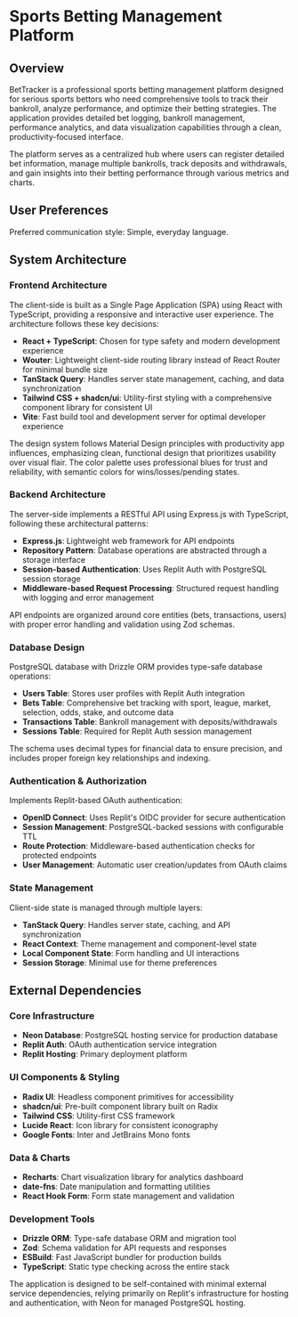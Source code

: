 # Sports Betting Management Platform

## Overview

BetTracker is a professional sports betting management platform designed for serious sports bettors who need comprehensive tools to track their bankroll, analyze performance, and optimize their betting strategies. The application provides detailed bet logging, bankroll management, performance analytics, and data visualization capabilities through a clean, productivity-focused interface.

The platform serves as a centralized hub where users can register detailed bet information, manage multiple bankrolls, track deposits and withdrawals, and gain insights into their betting performance through various metrics and charts.

## User Preferences

Preferred communication style: Simple, everyday language.

## System Architecture

### Frontend Architecture
The client-side is built as a Single Page Application (SPA) using React with TypeScript, providing a responsive and interactive user experience. The architecture follows these key decisions:

- **React + TypeScript**: Chosen for type safety and modern development experience
- **Wouter**: Lightweight client-side routing library instead of React Router for minimal bundle size
- **TanStack Query**: Handles server state management, caching, and data synchronization
- **Tailwind CSS + shadcn/ui**: Utility-first styling with a comprehensive component library for consistent UI
- **Vite**: Fast build tool and development server for optimal developer experience

The design system follows Material Design principles with productivity app influences, emphasizing clean, functional design that prioritizes usability over visual flair. The color palette uses professional blues for trust and reliability, with semantic colors for wins/losses/pending states.

### Backend Architecture
The server-side implements a RESTful API using Express.js with TypeScript, following these architectural patterns:

- **Express.js**: Lightweight web framework for API endpoints
- **Repository Pattern**: Database operations are abstracted through a storage interface
- **Session-based Authentication**: Uses Replit Auth with PostgreSQL session storage
- **Middleware-based Request Processing**: Structured request handling with logging and error management

API endpoints are organized around core entities (bets, transactions, users) with proper error handling and validation using Zod schemas.

### Database Design
PostgreSQL database with Drizzle ORM provides type-safe database operations:

- **Users Table**: Stores user profiles with Replit Auth integration
- **Bets Table**: Comprehensive bet tracking with sport, league, market, selection, odds, stake, and outcome data
- **Transactions Table**: Bankroll management with deposits/withdrawals
- **Sessions Table**: Required for Replit Auth session management

The schema uses decimal types for financial data to ensure precision, and includes proper foreign key relationships and indexing.

### Authentication & Authorization
Implements Replit-based OAuth authentication:

- **OpenID Connect**: Uses Replit's OIDC provider for secure authentication
- **Session Management**: PostgreSQL-backed sessions with configurable TTL
- **Route Protection**: Middleware-based authentication checks for protected endpoints
- **User Management**: Automatic user creation/updates from OAuth claims

### State Management
Client-side state is managed through multiple layers:

- **TanStack Query**: Handles server state, caching, and API synchronization
- **React Context**: Theme management and component-level state
- **Local Component State**: Form handling and UI interactions
- **Session Storage**: Minimal use for theme preferences

## External Dependencies

### Core Infrastructure
- **Neon Database**: PostgreSQL hosting service for production database
- **Replit Auth**: OAuth authentication service integration
- **Replit Hosting**: Primary deployment platform

### UI Components & Styling
- **Radix UI**: Headless component primitives for accessibility
- **shadcn/ui**: Pre-built component library built on Radix
- **Tailwind CSS**: Utility-first CSS framework
- **Lucide React**: Icon library for consistent iconography
- **Google Fonts**: Inter and JetBrains Mono fonts

### Data & Charts
- **Recharts**: Chart visualization library for analytics dashboard
- **date-fns**: Date manipulation and formatting utilities
- **React Hook Form**: Form state management and validation

### Development Tools
- **Drizzle ORM**: Type-safe database ORM and migration tool
- **Zod**: Schema validation for API requests and responses
- **ESBuild**: Fast JavaScript bundler for production builds
- **TypeScript**: Static type checking across the entire stack

The application is designed to be self-contained with minimal external service dependencies, relying primarily on Replit's infrastructure for hosting and authentication, with Neon for managed PostgreSQL hosting.